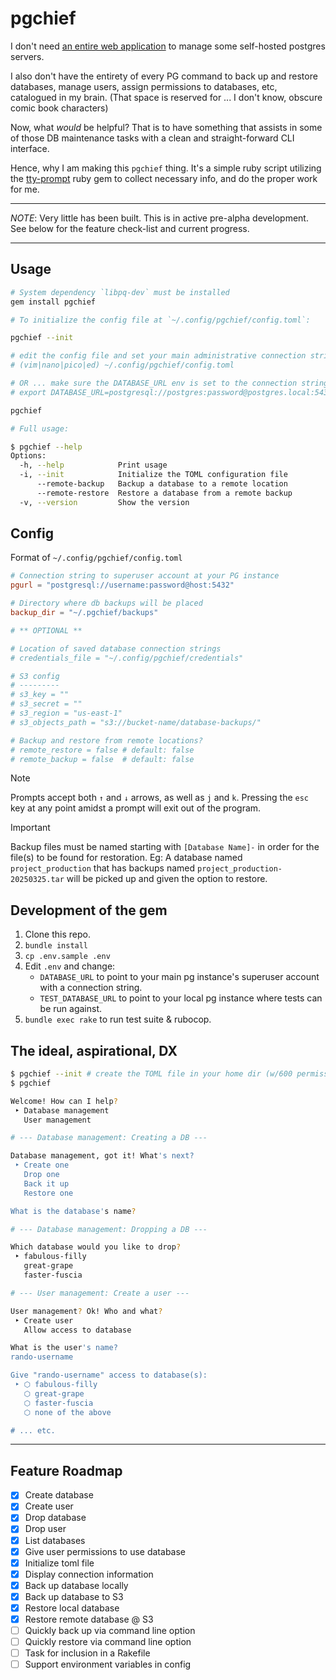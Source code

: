# pgchief

I don't need [an entire web application](https://www.pgadmin.org/) to manage
some self-hosted postgres servers.

I also don't have the entirety of every PG command to back up and restore
databases, manage users, assign permissions to databases, etc, catalogued in my
brain. (That space is reserved for ... I don't know, obscure comic book characters)

Now, what *would* be helpful? That is to have something that assists in some of those
DB maintenance tasks with a clean and straight-forward CLI interface.

Hence, why I am making this `pgchief` thing. It's a simple ruby script utilizing
the [tty-prompt](https://github.com/piotrmurach/tty-prompt) ruby gem to collect
necessary info, and do the proper work for me.

***

*NOTE*: Very little has been built. This is in active pre-alpha development. See
below for the feature check-list and current progress.

***

## Usage

```sh
# System dependency `libpq-dev` must be installed
gem install pgchief

# To initialize the config file at `~/.config/pgchief/config.toml`:

pgchief --init

# edit the config file and set your main administrative connection string
# (vim|nano|pico|ed) ~/.config/pgchief/config.toml

# OR ... make sure the DATABASE_URL env is set to the connection string
# export DATABASE_URL=postgresql://postgres:password@postgres.local:5432

pgchief

# Full usage:

$ pgchief --help
Options:
  -h, --help            Print usage
  -i, --init            Initialize the TOML configuration file
      --remote-backup   Backup a database to a remote location
      --remote-restore  Restore a database from a remote backup
  -v, --version         Show the version
```

## Config

Format of `~/.config/pgchief/config.toml`

```toml
# Connection string to superuser account at your PG instance
pgurl = "postgresql://username:password@host:5432"

# Directory where db backups will be placed
backup_dir = "~/.pgchief/backups"

# ** OPTIONAL **

# Location of saved database connection strings
# credentials_file = "~/.config/pgchief/credentials"

# S3 config
# ---------
# s3_key = ""
# s3_secret = ""
# s3_region = "us-east-1"
# s3_objects_path = "s3://bucket-name/database-backups/"

# Backup and restore from remote locations?
# remote_restore = false # default: false
# remote_backup = false  # default: false
```

> [!Note]
> Prompts accept both `↑` and `↓` arrows, as well as `j` and `k`.
> Pressing the `esc` key at any point amidst a prompt will exit out of the
> program.

> [!IMPORTANT]
> Backup files must be named starting with `[Database Name]-` in order for the
> file(s) to be found for restoration. Eg: A database named
> `project_production` that has backups named `project_production-20250325.tar`
> will be picked up and given the option to restore.

## Development of the gem

1. Clone this repo.
2. `bundle install`
3. `cp .env.sample .env`
4. Edit `.env` and change:
   * `DATABASE_URL` to point to your main pg instance's superuser account with a
     connection string.
   * `TEST_DATABASE_URL` to point to your local pg instance where tests can be
     run against.
5. `bundle exec rake` to run test suite & rubocop.

## The ideal, aspirational, DX

```sh
$ pgchief --init # create the TOML file in your home dir (w/600 permissions)
$ pgchief

Welcome! How can I help?
 ‣ Database management
   User management

# --- Database management: Creating a DB ---

Database management, got it! What's next?
 ‣ Create one
   Drop one
   Back it up
   Restore one

What is the database's name?

# --- Database management: Dropping a DB ---

Which database would you like to drop?
 ‣ fabulous-filly
   great-grape
   faster-fuscia

# --- User management: Create a user ---

User management? Ok! Who and what?
 ‣ Create user
   Allow access to database

What is the user's name?
rando-username

Give "rando-username" access to database(s):
 ‣ ⬡ fabulous-filly
   ⬡ great-grape
   ⬡ faster-fuscia
   ⬡ none of the above

# ... etc.
```

***

## Feature Roadmap

* [x] Create database
* [x] Create user
* [x] Drop database
* [x] Drop user
* [x] List databases
* [x] Give user permissions to use database
* [x] Initialize toml file
* [x] Display connection information
* [x] Back up database locally
* [x] Back up database to S3
* [x] Restore local database
* [x] Restore remote database @ S3
* [ ] Quickly back up via command line option
* [ ] Quickly restore via command line option
* [ ] Task for inclusion in a Rakefile
* [ ] Support environment variables in config
